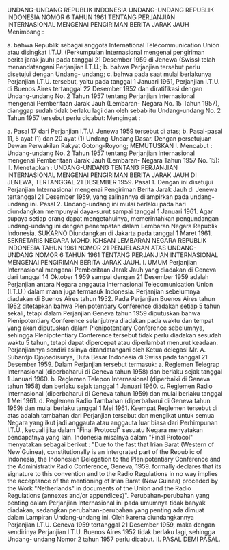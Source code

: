  UNDANG-UNDANG REPUBLIK INDONESIA UNDANG-UNDANG REPUBLIK INDONESIA NOMOR 6 TAHUN 1961 TENTANG PERJANJIAN INTERNASIONAL MENGENAI PENGIRIMAN BERITA JARAK JAUH
Menimbang :

a. bahwa Republik sebagai anggota International Telecommunication Union atau disingkat I.T.U. (Perkumpulan Internasional mengenai pengiriman berita jarak jauh) pada tanggal 21 Desember 1959 di Jenewa (Swiss) telah menandatangani Perjanjian I.T.U.;
b. bahwa Perjanjian tersebut perlu disetujui dengan Undang- undang;
c. bahwa pada saat mulai berlakunya Perjanjian I.T.U. tersebut, yaitu pada tanggal 1 Januari 1961, Perjanjian I.T.U. di Buenos Aires tertanggal 22 Desember 1952 dan diratifikasi dengan Undang-undang No. 2 Tahun 1957 tentang Perjanjian Internasional mengenai Pemberitaan Jarak Jauh (Lembaran- Negara No. 15 Tahun 1957), dianggap sudah tidak berlaku lagi dan oleh sebab itu Undang-undang No. 2 Tahun 1957 tersebut perlu dicabut:
Mengingat :

a. Pasal 17 dari Perjanjian I.T.U. Jenewa 1959 tersebut di atas;
b. Pasal-pasal 11, 5 ayat (1) dan 20 ayat (1) Undang-Undang Dasar. Dengan persetujuan Dewan Perwakilan Rakyat Gotong-Royong; MEMUTUSKAN I. Mencabut : Undang-undang No. 2 Tahun 1957 tentang Perjanjian Internasional mengenai Pemberitaan Jarak Jauh (Lembaran- Negara Tahun 1957 No. 15): II. Menetapkan : UNDANG-UNDANG TENTANG PERJANJIAN INTERNASIONAL MENGENAI PENGIRIMAN BERITA JARAK JAUH DI JENEWA, TERTANGGAL 21 DESEMBER 1959. Pasal 1. Dengan ini disetujui Perjanjian Internasional mengenai Pengiriman Berita Jarak Jauh di Jenewa tertanggal 21 Desember 1959, yang salinannya dilampirkan pada undang- undang ini. Pasal 2. Undang-undang ini mulai berlaku pada hari diundangkan mempunyai daya-surut sampai tanggal 1 Januari 1961. Agar supaya setiap orang dapat mengetahuinya, memerintahkan pengundangan undang-undang ini dengan penempatan dalam Lembaran Negara Republik Indonesia. SUKARNO Diundangkan di Jakarta pada tanggal 1 Maret 1961. SEKRETARIS NEGARA MOHD. ICHSAN LEMBARAN NEGARA REPUBLIK INDONESIA TAHUN 1961 NOMOR 21 PENJELASAN ATAS UNDANG-UNDANG NOMOR 6 TAHUN 1961 TENTANG PERJANJIAN INTERNASIONAL MENGENAI PENGIRIMAN BERITA JARAK JAUH. I. UMUM Perjanjian Internasional mengenai Pemberitaan Jarak Jauh yang diadakan di Geneva dari tanggal 14 Oktober 1 959 sampai dengan 21 Desember 1959 adalah Perjanjian antara Negara anggauta Internasional Telecomunication Union (I.T.U.) dalam mana juga termasuk Indonesia. Perjanjian sebelumnya diadakan di Buenos Aires tahun 1952. Pada Perjanjian Buenos Aires tahun 1952 ditetapkan bahwa Plenipotentiary Conference diadakan setiap 5 tahun sekali, tetapi dalam Perjanjian Geneva tahun 1959 diputuskan bahwa Plenipotentiary Conference selanjutnya diadakan pada waktu dan tempat yang akan diputuskan dalam Plenipotentiary Conference sebelumnya, sehingga Plenipotentiary Conference tersebut tidak perlu diadakan sesudah waktu 5 tahun, tetapi dapat dipercepat atau diperlambat menurut keadaan. Perjanjiannya sendiri aslinya ditandatangani oleh Ketua delegasi Mr. A. Subardjo Djojoadisurya, Duta Besar Indonesia di Swiss pada tanggal 21 Desember 1959. Dalam Perjanjian tersebut termasuk:
a. Reglemen Telegrap Internasional (diperbaharui di Geneva tahun 1958) dan berlaku sejak tanggal 1 Januari 1960.
b. Reglemen Telepon Internasional (diperbaiki di Geneva tahun 1958) dan berlaku sejak tanggal 1 Januari 1960.
c. Reglemen Radio Internasional (diperbaharui di Geneva tahun 1959) dan mulai berlaku tanggal 1 Mei 1961.
d. Reglemen Radio Tambahan (diperbaharui di Geneva tahun 1959) dan mulai berlaku tanggal 1 Mei 1961. Keempat Reglemen tersebut di atas adalah tambahan dari Perjanjian tersebut dan mengikat untuk semua Negara yang ikut jadi anggauta atau anggauta luar biasa dari Perhimpunan I.T.U., kecuali jika dalam "Final Protocol" sesuatu Negara menyatakan pendapatnya yang lain. Indonesia misalnya dalam "Final Protocol" menyatakan sebagai berikut : "Due to the fast that Irian Barat (Western of New Guinea), constitutionally is an intergrated part of the Republic of Indonesia, the Indonesian Delegation to the Plenipotentiary Conference and the Administrativ Radio Conference, Geneva, 1959. formally declares that its signature to this convention and to the Radio Regulations in no way implies the acceptance of the mentioning of Irian Barat (New Guinea) proceded by the Work "Netherlands" in documents of the Union and the Radio Regulations (annexes and/or appendices)". Perubahan-perubahan yang penting dalam Perjanjian Internasional ini pada umumnya tidak banyak diadakan, sedangkan perubahan-perubahan yang penting ada dimuat dalam Lampiran Undang-undang ini. Oleh karena diundangkannya Perjanjian I.T.U. Geneva 1959 tertanggal 21 Desember 1959, maka dengan sendirinya Perjanjian I.T.U. Buenos Aires 1952 tidak berlaku lagi, sehingga Undang- undang Nomor 2 tahun 1957 perlu dicabut. II. PASAL DEMI PASAL.